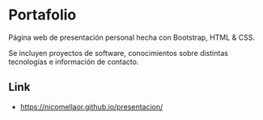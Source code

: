 # Portafolio

Página web de presentación personal hecha con Bootstrap, HTML & CSS.

Se incluyen proyectos de software, conocimientos sobre distintas tecnologías e información de contacto.

## Link
- https://nicomellaor.github.io/presentacion/
